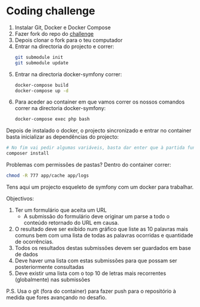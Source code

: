 # Coding challenge

1. Instalar Git, Docker e Docker Compose
1. Fazer fork do repo do [challenge](https://github.com/HugoMestre1/challenge)
1. Depois clonar o fork para o teu computador
1. Entrar na directoria do projecto e correr:
    ```bash
    git submodule init
    git submodule update
    ```
1. Entrar na directoria docker-symfony correr:
    ```bash
    docker-compose build
    docker-compose up -d
    ```
1. Para aceder ao container em que vamos correr os nossos comandos correr na directoria docker-symfony:
    ```bash
    docker-compose exec php bash
    ```

Depois de instalado o docker, o projecto sincronizado e entrar no container basta inicializar as dependências do projecto:
```bash
# No fim vai pedir algumas variáveis, basta dar enter que à partida funciona
composer install
```

Problemas com permissões de pastas? Dentro do container correr:
```bash
chmod -R 777 app/cache app/logs
```

Tens aqui um projecto esqueleto de symfony com um docker para trabalhar.

Objectivos:
1. Ter um formulário que aceita um URL
    -   A submissão do formulário deve originar um parse a todo o conteúdo retornado do URL em causa.
1. O resultado deve ser exibido num gráfico que liste as 10 palavras mais comuns bem com uma lista de todas as palavras ocorridas e quantidade de ocorrências.
1. Todos os resultados destas submissões devem ser guardados em base de dados
1. Deve haver uma lista com estas submissões para que possam ser posteriormente consultadas
1. Deve existir uma lista com o top 10 de letras mais recorrentes (globalmente) nas submissões


P.S. Usa o git (fora do container) para fazer push para o repositório à medida que fores avançando no desafio.